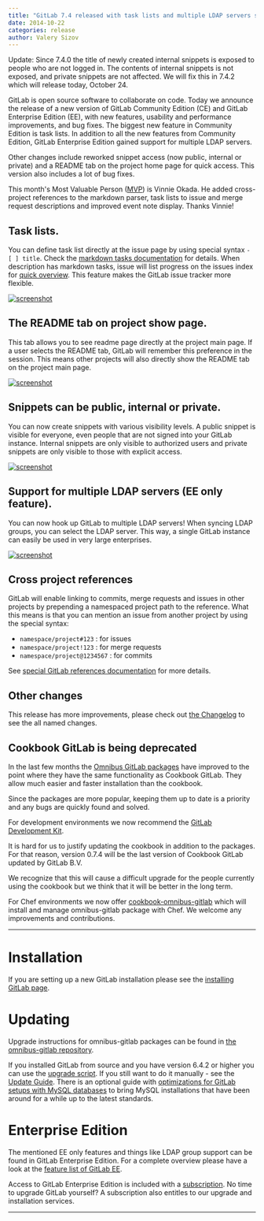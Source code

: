 ```yaml
---
title: "GitLab 7.4 released with task lists and multiple LDAP servers support"
date: 2014-10-22
categories: release
author: Valery Sizov
---
```


Update: Since 7.4.0 the title of newly created internal snippets is exposed to people who are not logged in.
The contents of internal snippets is not exposed, and private snippets are not affected.
We will fix this in 7.4.2 which will release today, October 24.

GitLab is open source software to collaborate on code.
Today we announce the release of a new version of GitLab Community Edition (CE) and GitLab Enterprise Edition (EE), with new features, usability and performance improvements, and bug fixes.
The biggest new feature in Community Edition is task lists.
In addition to all the new features from Community Edition, GitLab Enterprise Edition gained support for multiple LDAP servers.

Other changes include reworked snippet access (now public, internal or private) and a README tab on the project home page for quick access. This version also includes a lot of bug fixes.

This month's Most Valuable Person ([MVP](/mvp)) is Vinnie Okada. He added cross-project references to the markdown parser, task lists to issue and merge request descriptions and improved event note display.
Thanks Vinnie!

<!--more-->

## Task lists.

You can define task list directly at the issue page by using special syntax `- [ ] title`. Check the [markdown tasks documentation](http://doc.gitlab.com/ce/markdown/markdown.html#task-lists) for details. When description has markdown tasks, issue will list progress on the issues index for [quick overview](/images/7_4/quick_task_overview.png). This feature makes the GitLab issue tracker more flexible.

[![screenshot](/images/7_4/task-list.png)](/images/7_4/task-list.png)


## The README tab on project show page.

This tab allows you to see readme page directly at the project main page. If a user selects the README tab, GitLab will remember this preference in the session. This means other projects will also directly show the README tab on the project main page.

[![screenshot](/images/7_4/project-readme.png)](/images/7_4/project-readme.png)


## Snippets can be public, internal or private.

You can now create snippets with various visibility levels. A public snippet is visible for everyone, even people that are not signed into your GitLab instance. Internal snippets are only visible to authorized users and private snippets are only visible to those with explicit access.

[![screenshot](/images/7_4/new-snippet.png)](/images/7_4/new-snippet.png)


## Support for multiple LDAP servers (EE only feature).

You can now hook up GitLab to multiple LDAP servers! When syncing LDAP groups, you can select the LDAP server. This way, a single GitLab instance can easily be used in very large enterprises.

[![screenshot](/images/7_4/ldap.png)](/images/7_4/ldap.png)

## Cross project references

GitLab will enable linking to commits, merge requests and issues in other projects by prepending a namespaced project path to the reference. What this means is that you can mention an issue from another project by using the special syntax:

* `namespace/project#123` : for issues
* `namespace/project!123` : for merge requests
* `namespace/project@1234567` : for commits

See [special GitLab references documentation](http://doc.gitlab.com/ce/markdown/markdown.html#special-gitlab-references) for more details.

## Other changes

This release has more improvements, please check out [the Changelog](https://gitlab.com/gitlab-org/gitlab-ce/blob/7-4-stable/CHANGELOG) to see the all named changes.

## Cookbook GitLab is being deprecated

In the last few months the [Omnibus GitLab packages](https://about.gitlab.com/downloads/) have improved to the point where they have the same functionality as Cookbook GitLab. They allow much easier and faster installation than the cookbook.

Since the packages are more popular, keeping them up to date is a priority and any bugs are quickly found and solved.

For development environments we now recommend the [GitLab Development Kit](https://gitlab.com/gitlab-org/gitlab-development-kit/blob/master/README.md).

It is hard for us to justify updating the cookbook in addition to the packages.
For that reason, version 0.7.4 will be the last version of Cookbook GitLab updated by GitLab B.V.

We recognize that this will cause a difficult upgrade for the people currently using the cookbook but we think that it will be better in the long term.

For Chef environments we now offer [cookbook-omnibus-gitlab](https://gitlab.com/gitlab-org/cookbook-omnibus-gitlab) which will install and manage omnibus-gitlab package with Chef. We welcome any improvements and contributions.

- - -

# Installation

If you are setting up a new GitLab installation please see the [installing GitLab page](https://www.gitlab.com/installation/).

# Updating

Upgrade instructions for omnibus-gitlab packages can be found in [the omnibus-gitlab repository](https://gitlab.com/gitlab-org/omnibus-gitlab/blob/master/doc/update.md).

If you installed GitLab from source and you have version 6.4.2 or higher you can use the [upgrade script](https://gitlab.com/gitlab-org/gitlab-ce/blob/master/doc/update/upgrader.md).
If you still want to do it manually - see the [Update Guide](https://gitlab.com/gitlab-org/gitlab-ce/blob/master/doc/update/7.3-to-7.4.md).
There is an optional guide with [optimizations for GitLab setups with MySQL databases](https://gitlab.com/gitlab-org/gitlab-ce/blob/7-4-stable/doc/update/7.3-to-7.4.md#7-optional-optimizations-for-gitlab-setups-with-mysql-databases) to bring MySQL installations that have been around for a while up to the latest standards.

# Enterprise Edition

The mentioned EE only features and things like LDAP group support can be found in GitLab Enterprise Edition.
For a complete overview please have a look at the [feature list of GitLab EE](http://www.gitlab.com/gitlab-ee/).

Access to GitLab Enterprise Edition is included with a [subscription](http://www.gitlab.com/subscription/).
No time to upgrade GitLab yourself?
A subscription also entitles to our upgrade and installation services.

- - -
